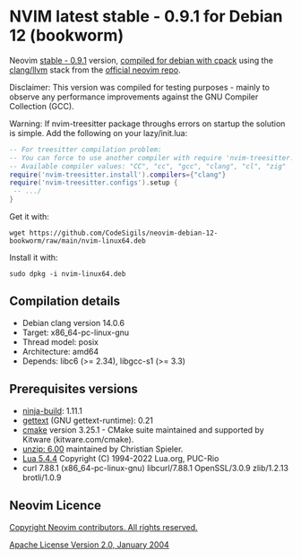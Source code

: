 # NVIM latest stable - 0.9.1 for Debian 12 (bookworm)

Neovim [stable - 0.9.1](https://github.com/neovim/neovim/releases/tag/v0.9.1) version, [compiled for debian with cpack](https://github.com/neovim/neovim/wiki/Building-Neovim) using the [clang/llvm](https://clang.llvm.org/) stack from the [official neovim repo](https://github.com/neovim/neovim).

Disclaimer: This version was compiled for testing purposes - mainly to observe any performance improvements against the GNU Compiler Collection (GCC). 

Warning: If nvim-treesitter package throughs errors on startup the solution is simple. 
Add the following on your lazy/init.lua:

```lua
-- For treesitter compilation problem:
-- You can force to use another compiler with require 'nvim-treesitter.install'.compilers = {"clang"}
-- Available compiler values: "CC", "cc", "gcc", "clang", "cl", "zig"
require('nvim-treesitter.install').compilers={"clang"}
require('nvim-treesitter.configs').setup {
 -- .../
}
```

Get it with:

`wget https://github.com/CodeSigils/neovim-debian-12-bookworm/raw/main/nvim-linux64.deb`

Install it with:

`sudo dpkg -i nvim-linux64.deb`

## Compilation details

- Debian clang version 14.0.6
- Target: x86_64-pc-linux-gnu
- Thread model: posix
- Architecture: amd64
- Depends: libc6 (>= 2.34), libgcc-s1 (>= 3.3)

## Prerequisites versions

- [ninja-build](https://ninja-build.org/): 1.11.1
- [gettext](https://www.gnu.org/software/gettext/) (GNU gettext-runtime): 0.21
- [cmake](https://cmake.org/) version 3.25.1 - CMake suite maintained and supported by Kitware (kitware.com/cmake).
- [unzip: 6.00](https://infozip.sourceforge.net/UnZip.html#Release) maintained by Christian Spieler.
- [Lua 5.4.4](https://www.lua.org/manual/5.4/) Copyright (C) 1994-2022 Lua.org, PUC-Rio
- curl 7.88.1 (x86_64-pc-linux-gnu) libcurl/7.88.1 OpenSSL/3.0.9 zlib/1.2.13 brotli/1.0.9

## Neovim Licence

<a href="https://github.com/neovim/neovim/blob/master/LICENSE.txt">
Copyright Neovim contributors. All rights reserved. 

Apache License Version 2.0, January 2004
</a>
